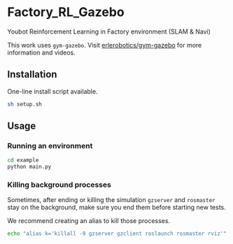 # Factory_RL_Gazebo
Youbot Reinforcement Learning in Factory environment (SLAM &amp; Navi)

This work uses `gym-gazebo`.
Visit [erlerobotics/gym-gazebo](https://github.com/erlerobot/gym-gazebo) for more information and videos.

## Installation
One-line install script available.
```bash
sh setup.sh
```

## Usage

### Running an environment

```bash
cd example
python main.py
```

### Killing background processes

Sometimes, after ending or killing the simulation `gzserver` and `rosmaster` stay on the background, make sure you end them before starting new tests.

We recommend creating an alias to kill those processes.

```bash
echo "alias k='killall -9 gzserver gzclient roslaunch rosmaster rviz'" >> ~/.bashrc
```
